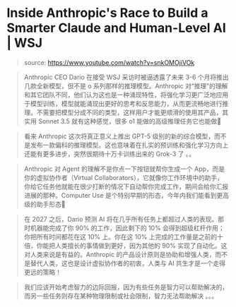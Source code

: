 

# Inside Anthropic's Race to Build a Smarter Claude and Human-Level AI | WSJ

> source: https://www.youtube.com/watch?v=snkOMOjiVOk

> Anthropic CEO Dario 在接受 WSJ 采访时被逼透露了未来 3-6 个月将推出几款全新模型，但不是 o 系列那样的推理模型。Anthropic 对“推理”的理解和其它团队不同，他们认为这也是一种涌现特性，将强化学习更广泛地应用于模型训练，模型就能涌现出更好的思考和反思能力，从而更流畅地进行推理。不需要把模型分成不同的类型，这样用户才能更顺滑的使用其产品，其实用 Sonnet 3.5 就有这种感觉，很多 o1 能做的高级推理任务它也能做👀

> 看来 Anthropic 这次将真正意义上推出 GPT-5 级别的新的综合模型，而不是发布一款偏科的推理模型。这也意味着在扎实的预训练和强化学习方向上还能有更多进步，突然很期待十万卡训练出来的 Grok-3 了 。。





> Anthropic 对 Agent 的理解不是你点一下按钮就帮你生成一个 App，而是你的虚拟协作者（Virtual Collaborators），它就像你工作环境中的助手，你给它任务他就能在很少打断的情况下自动帮你完成工作，期间会给你汇报进展的那种。Computer Use 是个特别早期的形态，今年内我们能看到更高级的助手形态👀

>  在 2027 之后，Dario 预测 AI 将在几乎所有任务上都超过人类的表现。那时机器能完成了你 90% 的工作，因此剩下的 10% 会得到超级杠杆作用；你把所有时间都花在这 10% 上。你在这 10% 上完成的工作量是之前的十倍，你能把人类擅长的事情做到更好，因为其他的 90% 实现了自动化。这对人类来说是有益的。Anthropic 的产品设计原则是协助和增强人类，而不是替代人类，这也是设计虚拟协作者的初衷，人类与 AI 共生才是一个走得更远的策略！

>  我们应该开始考虑智力的边际回报，因为有些任务是智力可以帮助解决的，而另一些任务则存在某种物理限制或社会限制，智力无法帮助解决 。。。
